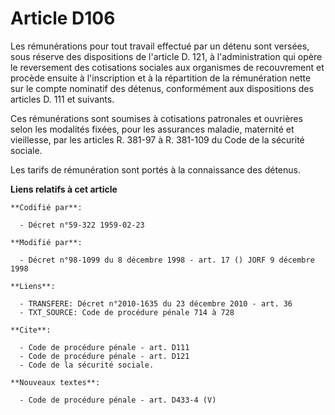 # Article D106

Les rémunérations pour tout travail effectué par un détenu sont versées, sous réserve des dispositions de l'article D. 121, à
l'administration qui opère le reversement des cotisations sociales aux organismes de recouvrement et procède ensuite à
l'inscription et à la répartition de la rémunération nette sur le compte nominatif des détenus, conformément aux dispositions
des articles D. 111 et suivants.

Ces rémunérations sont soumises à cotisations patronales et ouvrières selon les modalités fixées, pour les assurances
maladie, maternité et vieillesse, par les articles R. 381-97 à R. 381-109 du Code de la sécurité sociale.

Les tarifs de rémunération sont portés à la connaissance des détenus.

**Liens relatifs à cet article**

	**Codifié par**:

	  - Décret n°59-322 1959-02-23

	**Modifié par**:

	  - Décret n°98-1099 du 8 décembre 1998 - art. 17 () JORF 9 décembre 1998

	**Liens**:

	  - TRANSFERE: Décret n°2010-1635 du 23 décembre 2010 - art. 36
	  - TXT_SOURCE: Code de procédure pénale 714 à 728

	**Cite**:

	  - Code de procédure pénale - art. D111
	  - Code de procédure pénale - art. D121
	  - Code de la sécurité sociale.

	**Nouveaux textes**:

	  - Code de procédure pénale - art. D433-4 (V)
